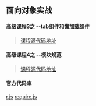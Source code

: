 ## 面向对象实战

####  高级课程3之 --tab组件和懒加载组件
> [课程源代码地址](http://jscode.me/t/topic/242)

####  高级课程4之 --模块规范
> [课程源代码地址](http://jscode.me/t/topic/242)

#### 官方代码库
[r.js](https://github.com/requirejs/r.js)
[require.js](https://github.com/requirejs/require.js)





